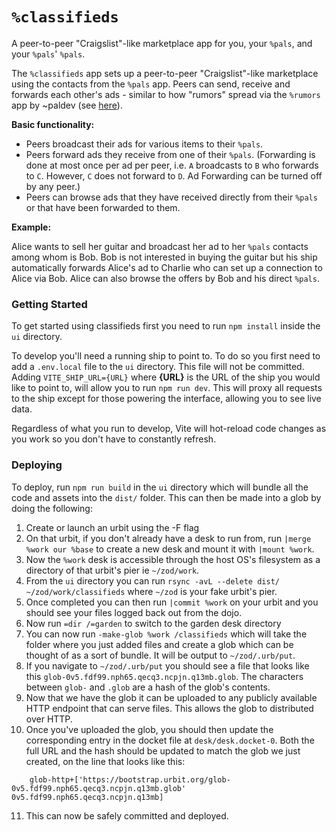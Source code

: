 `%classifieds`
===
A peer-to-peer "Craigslist"-like marketplace app for you, your `%pals`,  and your `%pals`' `%pals`.


The `%classifieds` app sets up a peer-to-peer "Craigslist"-like marketplace using the contacts from the `%pals` app.  Peers can send, receive and forwards each other's ads - similar to how "rumors" spread via the `%rumors`  app by ~paldev (see [here](https://github.com/Fang-/suite)).

**Basic functionality:**
* Peers broadcast their ads for various items to their `%pals`.
* Peers forward ads they receive from one of their `%pals`. (Forwarding is done at most once per ad per peer, i.e. `A` broadcasts to `B` who forwards to `C`. However, `C` does not forward to `D`. Ad Forwarding can be turned off by any peer.)
* Peers can browse ads that they have received directly from their `%pals` or that have been forwarded to them.




**Example:**

Alice wants to sell her guitar and broadcast her ad to her `%pals` contacts among whom is Bob. Bob is not interested in buying the guitar but his ship automatically forwards Alice's ad to Charlie who can set up a connection to Alice via Bob. Alice can also browse the offers by Bob and his direct `%pals`.


### Getting Started

To get started using classifieds first you need to run `npm install` inside the `ui` directory.

To develop you'll need a running ship to point to. To do so you first need to add a `.env.local` file to the `ui` directory. This file will not be committed. Adding `VITE_SHIP_URL={URL}` where **{URL}** is the URL of the ship you would like to point to, will allow you to run `npm run dev`. This will proxy all requests to the ship except for those powering the interface, allowing you to see live data.

Regardless of what you run to develop, Vite will hot-reload code changes as you work so you don't have to constantly refresh.

### Deploying

To deploy, run `npm run build` in the `ui` directory which will bundle all the code and assets into the `dist/` folder. This can then be made into a glob by doing the following:

1. Create or launch an urbit using the -F flag
2. On that urbit, if you don't already have a desk to run from, run `|merge %work our %base` to create a new desk and mount it with `|mount %work`.
3. Now the `%work` desk is accessible through the host OS's filesystem as a directory of that urbit's pier ie `~/zod/work`.
4. From the `ui` directory you can run `rsync -avL --delete dist/ ~/zod/work/classifieds` where `~/zod` is your fake urbit's pier.
5. Once completed you can then run `|commit %work` on your urbit and you should see your files logged back out from the dojo.
6. Now run `=dir /=garden` to switch to the garden desk directory
7. You can now run `-make-glob %work /classifieds` which will take the folder where you just added files and create a glob which can be thought of as a sort of bundle. It will be output to `~/zod/.urb/put`.
8. If you navigate to `~/zod/.urb/put` you should see a file that looks like this `glob-0v5.fdf99.nph65.qecq3.ncpjn.q13mb.glob`. The characters between `glob-` and `.glob` are a hash of the glob's contents.
9. Now that we have the glob it can be uploaded to any publicly available HTTP endpoint that can serve files. This allows the glob to distributed over HTTP.
10. Once you've uploaded the glob, you should then update the corresponding entry in the docket file at `desk/desk.docket-0`. Both the full URL and the hash should be updated to match the glob we just created, on the line that looks like this:

```hoon
    glob-http+['https://bootstrap.urbit.org/glob-0v5.fdf99.nph65.qecq3.ncpjn.q13mb.glob' 0v5.fdf99.nph65.qecq3.ncpjn.q13mb]
```

11. This can now be safely committed and deployed.

[react]: https://reactjs.org/
[typescript]: https://www.typescriptlang.org/
[tailwind css]: https://tailwindcss.com/
[vite]: https://vitejs.dev/
